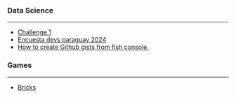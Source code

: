 <!--
### Gral bloging

---

- [How to blog.](gral/how_to_blog.md)

- \[Distancia de edicion minima.\] (gral/distancia de edicion minima.md)
- \[Ejercicio 1\] (gral/ejer_0a100.md)
- \[FSTRIGS en Python\] (gral/fstrings.md)
- \[How to Blog\] (gral/how_to_blog.md)
- \[Operador ternario en Javascript.\] (gral/operador_ternario.md)

-->

### Data Science

______________________________________________________________________

- [Challenge 1](data_science/challenges/challenge1.md)
- [Encuesta devs paraguay 2024](data_science/projects/Encuesta_IT_Py_2024/intro.md)
- [How to create Github gists from fish console.](gral/gists_from_console.md)

### Games

______________________________________________________________________

- [Bricks](computer_graphics/games/bricks.md)
